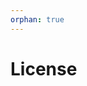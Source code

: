 ```yaml
---
orphan: true
---
```


# License

```{include} ../LICENSE

```
                                                                              